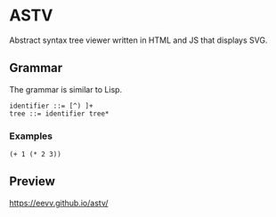 # ASTV
Abstract syntax tree viewer written in HTML and JS that displays SVG.

## Grammar
The grammar is similar to Lisp.
```
identifier ::= [^) ]+
tree ::= identifier tree*
```

### Examples
```
(+ 1 (* 2 3))
```

## Preview
https://eevv.github.io/astv/
